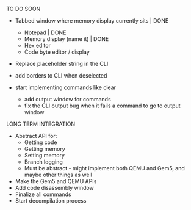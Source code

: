 
TO DO SOON

- Tabbed window where memory display currently sits | DONE
    - Notepad | DONE
    - Memory display (name it) | DONE
    - Hex editor
    - Code byte editor / display

- Replace placeholder string in the CLI
- add borders to CLI when deselected
- start implementing commands like clear
    - add output window for commands
    - fix the CLI output bug when it fails a command to go to output window

LONG TERM INTEGRATION

- Abstract API for:
    - Getting code
    - Getting memory
    - Setting memory
    - Branch logging
    - Must be abstract - might implement both QEMU and Gem5, and maybe other things as well
- Make the Gem5 and QEMU APIs
- Add code disassembly window
- Finalize all commands 
- Start decompilation process
